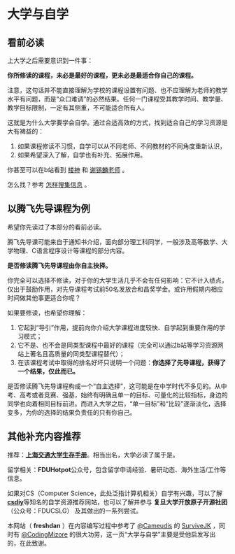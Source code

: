 # 大学与自学

## 看前必读

上大学之后需要意识到一件事：

**你所修读的课程，未必是最好的课程，更未必是最适合你自己的课程。**

注意，这句话并不能直接理解为学校的课程设置有问题、也不应理解为老师的教学水平有问题，而是“众口难调”的必然结果。任何一门课程受其教学时间、教学量、教学目标限制，一定有其侧重，不可能适合所有人。

这就是为什么大学要学会自学。通过合适高效的方式，找到适合自己的学习资源是大有裨益的：

1. 如果课程修读不习惯，自学可以从不同老师、不同教材的不同角度重新认识，
2. 如果希望深入了解，自学也有补充、拓展作用。

你甚至可以在b站看到 [楼神](https://space.bilibili.com/3494376705624131/) 和 [谢锡麟老师](https://space.bilibili.com/589977552) 。

怎么找？参考 [怎样搜集信息](info.md) 。

## 以腾飞先导课程为例

希望你先读过了本部分的看前必读。

腾飞先导课可能来自于通知书介绍，面向部分理工科同学，一般涉及高等数学、大学物理、C语言程序设计等课程的部分内容。

**是否修读腾飞先导课程由你自主抉择。**

你完全可以选择不修读，对于你的大学生活几乎不会有任何影响：它不计入绩点，仅出于鼓励作用，对先导课程考试前50名发放合和昌奖学金。或许用假期内相应时间做其他事更适合你呢？

如果要修读，也希望你理解：

1. 它起到“导引”作用，提前向你介绍大学课程进度较快、自学起到重要作用的学习模式；
2. 它不是、也不会是同类型课程中最好的课程（完全可以通过b站等学习资源网站上著名且高质量的同类型课程替代）；
3. 在该课程考试中取得的排名好坏只说明一个问题：**你选择了先导课程，获得了一个结果，仅此而已。**

是否修读腾飞先导课程构成一个“自主选择”，这可能是在中学时代不多见的。从中考、高考或者竞赛、强基，始终有明确且单一的目标、可量化的比较指标，身边的同学也向着相同目标前进。而进入大学之后，“单一目标”和“比较”逐渐淡化，选择变多，为你的选择的结果负责任的只有你自己。

## 其他补充内容推荐

推荐：[**上海交通大学生存手册**](https://survivesjtu.gitbook.io/survivesjtumanual)。相当出名，大学必读了属于是。

留学相关：**FDUHotpot**公众号，包含留学申请经验、暑研动态、海外生活/工作等信息。

如果对CS（Computer Science，此处泛指计算机相关）自学有兴趣，可以了解[**csdiy**](https://csdiy.wiki/)等知名的自学资源推荐网站，也可以了解并参与 **复旦大学开放原子开源社团** （公众号：FDUCSLG） 及其做出的一系列尝试。

本网站（ **freshdan** ）在内容编写过程中参考了 [@Cameudis](https://github.com/Cameudis) 的 [SurviveJK](https://survivejk.gitbook.io/survivejk) ，同时有 [@CodingMizore](https://github.com/CodingMizore) 的很大功劳，这一页“大学与自学”主要是受他启发写出的，在此致谢。